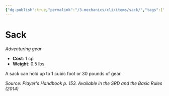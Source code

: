 ```yaml
---
{"dg-publish":true,"permalink":"/3-mechanics/cli/items/sack/","tags":["ttrpg-cli/compendium/src/5e/phb","ttrpg-cli/item/gear/","ttrpg-cli/item/rarity/none"]}
---
```


# Sack
*Adventuring gear*  


- **Cost**: 1 cp
- **Weight**: 0.5 lbs.

A sack can hold up to 1 cubic foot or 30 pounds of gear.

*Source: Player's Handbook p. 153. Available in the <span title='Systems Reference Document (5.1)'>SRD</span> and the Basic Rules (2014)*